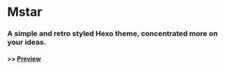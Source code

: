 # Mstar

### A simple and retro styled Hexo theme, concentrated more on your ideas.
#### >> [Preview](http://182.254.219.182:4000/)


